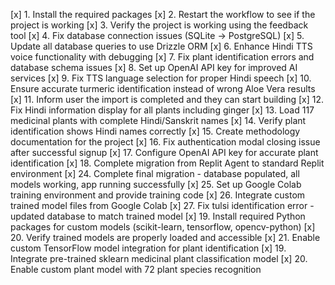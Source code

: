 [x] 1. Install the required packages
[x] 2. Restart the workflow to see if the project is working
[x] 3. Verify the project is working using the feedback tool
[x] 4. Fix database connection issues (SQLite → PostgreSQL)
[x] 5. Update all database queries to use Drizzle ORM
[x] 6. Enhance Hindi TTS voice functionality with debugging
[x] 7. Fix plant identification errors and database schema issues
[x] 8. Set up OpenAI API key for improved AI services
[x] 9. Fix TTS language selection for proper Hindi speech
[x] 10. Ensure accurate turmeric identification instead of wrong Aloe Vera results
[x] 11. Inform user the import is completed and they can start building
[x] 12. Fix Hindi information display for all plants including ginger
[x] 13. Load 117 medicinal plants with complete Hindi/Sanskrit names
[x] 14. Verify plant identification shows Hindi names correctly
[x] 15. Create methodology documentation for the project
[x] 16. Fix authentication modal closing issue after successful signup
[x] 17. Configure OpenAI API key for accurate plant identification
[x] 18. Complete migration from Replit Agent to standard Replit environment
[x] 24. Complete final migration - database populated, all models working, app running successfully
[x] 25. Set up Google Colab training environment and provide training code
[x] 26. Integrate custom trained model files from Google Colab
[x] 27. Fix tulsi identification error - updated database to match trained model
[x] 19. Install required Python packages for custom models (scikit-learn, tensorflow, opencv-python)
[x] 20. Verify trained models are properly loaded and accessible 
[x] 21. Enable custom TensorFlow model integration for plant identification
[x] 19. Integrate pre-trained sklearn medicinal plant classification model
[x] 20. Enable custom plant model with 72 plant species recognition